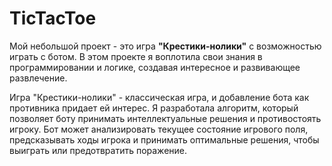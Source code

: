 # TicTacToe
Мой небольшой проект - это игра <b>"Крестики-нолики"</b> с возможностью играть с ботом. В этом проекте я воплотила свои знания в программировании и логике, создавая интересное и развивающее развлечение.

Игра "Крестики-нолики" - классическая игра, и добавление бота как противника придает ей интерес. Я разработала алгоритм, который позволяет боту принимать интеллектуальные решения и противостоять игроку. Бот может анализировать текущее состояние игрового поля, предсказывать ходы игрока и принимать оптимальные решения, чтобы выиграть или предотвратить поражение.
